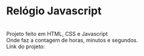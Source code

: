 # Relógio Javascript
<br> Projeto feito em HTML, CSS e Javascript
<br> Onde faz a contagem de horas, minutos e segundos.
<br> Link do projeto: <a src=""></a>
